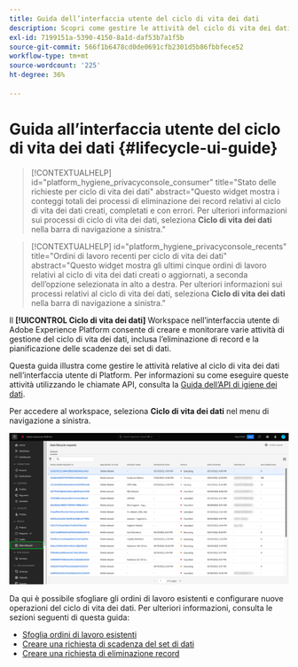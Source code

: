 ```yaml
---
title: Guida dell’interfaccia utente del ciclo di vita dei dati
description: Scopri come gestire le attività del ciclo di vita dei dati nell’interfaccia utente di Adobe Experience Platform.
exl-id: 7199151a-5390-4150-8a1d-daf53b7a1f5b
source-git-commit: 566f1b6478cd0de0691cfb2301d5b86fbbfece52
workflow-type: tm+mt
source-wordcount: '225'
ht-degree: 36%

---
```


# Guida all’interfaccia utente del ciclo di vita dei dati {#lifecycle-ui-guide}

>[!CONTEXTUALHELP]
>id="platform_hygiene_privacyconsole_consumer"
>title="Stato delle richieste per ciclo di vita dei dati"
>abstract="Questo widget mostra i conteggi totali dei processi di eliminazione dei record relativi al ciclo di vita dei dati creati, completati e con errori. Per ulteriori informazioni sui processi di ciclo di vita dei dati, seleziona **Ciclo di vita dei dati** nella barra di navigazione a sinistra."

>[!CONTEXTUALHELP]
>id="platform_hygiene_privacyconsole_recents"
>title="Ordini di lavoro recenti per ciclo di vita dei dati"
>abstract="Questo widget mostra gli ultimi cinque ordini di lavoro relativi al ciclo di vita dei dati creati o aggiornati, a seconda dell’opzione selezionata in alto a destra. Per ulteriori informazioni sui processi relativi al ciclo di vita dei dati, seleziona **Ciclo di vita dei dati** nella barra di navigazione a sinistra."

Il **[!UICONTROL Ciclo di vita dei dati]** Workspace nell’interfaccia utente di Adobe Experience Platform consente di creare e monitorare varie attività di gestione del ciclo di vita dei dati, inclusa l’eliminazione di record e la pianificazione delle scadenze dei set di dati.

Questa guida illustra come gestire le attività relative al ciclo di vita dei dati nell’interfaccia utente di Platform. Per informazioni su come eseguire queste attività utilizzando le chiamate API, consulta la [Guida dell’API di igiene dei dati](../api/overview.md).

Per accedere al workspace, seleziona **Ciclo di vita dei dati** nel menu di navigazione a sinistra.

![Il [!UICONTROL Ciclo di vita dei dati] nell’interfaccia utente di Platform, con [!UICONTROL Ciclo di vita dei dati] evidenziato nella barra di navigazione a sinistra.](../images/ui/overview/home.png)

Da qui è possibile sfogliare gli ordini di lavoro esistenti e configurare nuove operazioni del ciclo di vita dei dati. Per ulteriori informazioni, consulta le sezioni seguenti di questa guida:

* [Sfoglia ordini di lavoro esistenti](./browse.md)
* [Creare una richiesta di scadenza del set di dati](./dataset-expiration.md)
* [Creare una richiesta di eliminazione record](./record-delete.md)

